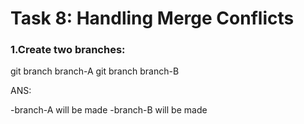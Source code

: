 # Task 8: Handling Merge Conflicts
### 1.Create two branches:
git branch branch-A
git branch branch-B

ANS:

-branch-A will be made 
-branch-B will be made


